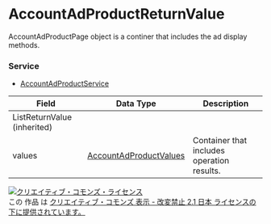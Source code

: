 # AccountAdProductReturnValue
AccountAdProductPage object is a continer that includes the ad display methods.
### Service
+ [AccountAdProductService](../services/AccountAdProductService.md)

| Field | Data Type | Description | 
|---|---|---|
| ListReturnValue (inherited)|||
| values| <a href="./AccountAdProductValues.md">AccountAdProductValues</a>| Container that includes operation results. |
<a rel="license" href="http://creativecommons.org/licenses/by-nd/2.1/jp/"><img alt="クリエイティブ・コモンズ・ライセンス" style="border-width:0" src="https://i.creativecommons.org/l/by-nd/2.1/jp/88x31.png" /></a><br />この 作品 は <a rel="license" href="http://creativecommons.org/licenses/by-nd/2.1/jp/">クリエイティブ・コモンズ 表示 - 改変禁止 2.1 日本 ライセンスの下に提供されています。</a>
